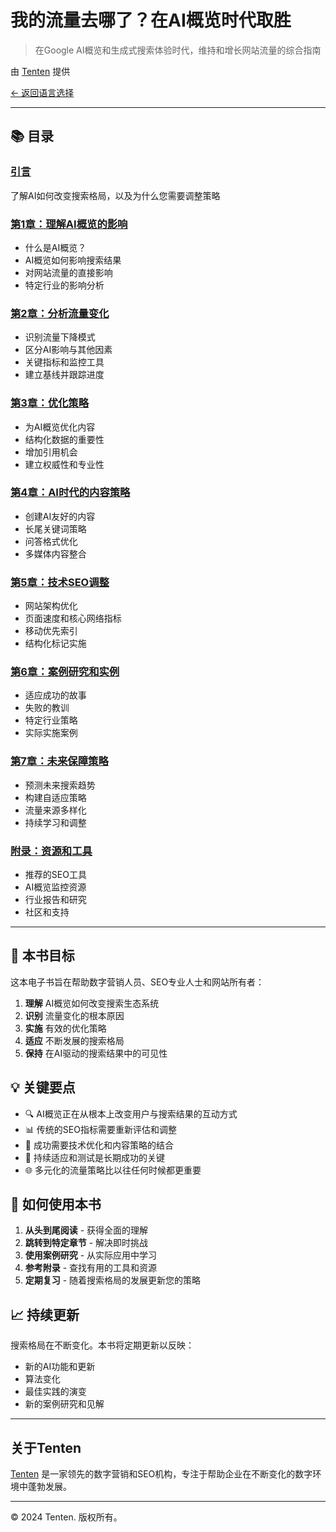 # 我的流量去哪了？在AI概览时代取胜

> 在Google AI概览和生成式搜索体验时代，维持和增长网站流量的综合指南

由 [Tenten](https://tenten.co) 提供

[← 返回语言选择](../README.md)

---

## 📚 目录

### [引言](chapters/introduction.md)
了解AI如何改变搜索格局，以及为什么您需要调整策略

### [第1章：理解AI概览的影响](chapters/chapter-01-understanding-ai-overviews.md)
- 什么是AI概览？
- AI概览如何影响搜索结果
- 对网站流量的直接影响
- 特定行业的影响分析

### [第2章：分析流量变化](chapters/chapter-02-analyzing-traffic-changes.md)
- 识别流量下降模式
- 区分AI影响与其他因素
- 关键指标和监控工具
- 建立基线并跟踪进度

### [第3章：优化策略](chapters/chapter-03-optimization-strategies.md)
- 为AI概览优化内容
- 结构化数据的重要性
- 增加引用机会
- 建立权威性和专业性

### [第4章：AI时代的内容策略](chapters/chapter-04-content-strategy.md)
- 创建AI友好的内容
- 长尾关键词策略
- 问答格式优化
- 多媒体内容整合

### [第5章：技术SEO调整](chapters/chapter-05-technical-seo.md)
- 网站架构优化
- 页面速度和核心网络指标
- 移动优先索引
- 结构化标记实施

### [第6章：案例研究和实例](chapters/chapter-06-case-studies.md)
- 适应成功的故事
- 失败的教训
- 特定行业策略
- 实际实施案例

### [第7章：未来保障策略](chapters/chapter-07-future-proofing.md)
- 预测未来搜索趋势
- 构建自适应策略
- 流量来源多样化
- 持续学习和调整

### [附录：资源和工具](chapters/appendix.md)
- 推荐的SEO工具
- AI概览监控资源
- 行业报告和研究
- 社区和支持

---

## 🎯 本书目标

这本电子书旨在帮助数字营销人员、SEO专业人士和网站所有者：

1. **理解** AI概览如何改变搜索生态系统
2. **识别** 流量变化的根本原因
3. **实施** 有效的优化策略
4. **适应** 不断发展的搜索格局
5. **保持** 在AI驱动的搜索结果中的可见性

## 💡 关键要点

- 🔍 AI概览正在从根本上改变用户与搜索结果的互动方式
- 📊 传统的SEO指标需要重新评估和调整
- 🚀 成功需要技术优化和内容策略的结合
- 🔄 持续适应和测试是长期成功的关键
- 🌐 多元化的流量策略比以往任何时候都更重要

## 🚀 如何使用本书

1. **从头到尾阅读** - 获得全面的理解
2. **跳转到特定章节** - 解决即时挑战
3. **使用案例研究** - 从实际应用中学习
4. **参考附录** - 查找有用的工具和资源
5. **定期复习** - 随着搜索格局的发展更新您的策略

## 📈 持续更新

搜索格局在不断变化。本书将定期更新以反映：
- 新的AI功能和更新
- 算法变化
- 最佳实践的演变
- 新的案例研究和见解

---

## 关于Tenten

[Tenten](https://tenten.co) 是一家领先的数字营销和SEO机构，专注于帮助企业在不断变化的数字环境中蓬勃发展。

---

© 2024 Tenten. 版权所有。